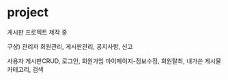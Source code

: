 # project
게시판 프로젝트 제작 중 

구상)
관리자
회원관리, 게시판관리, 공지사항, 신고


사용자
게시판CRUD, 로그인, 회원가입
마이페이지-정보수정, 회원탈최, 내가쓴 게시물
카테고리, 검색
